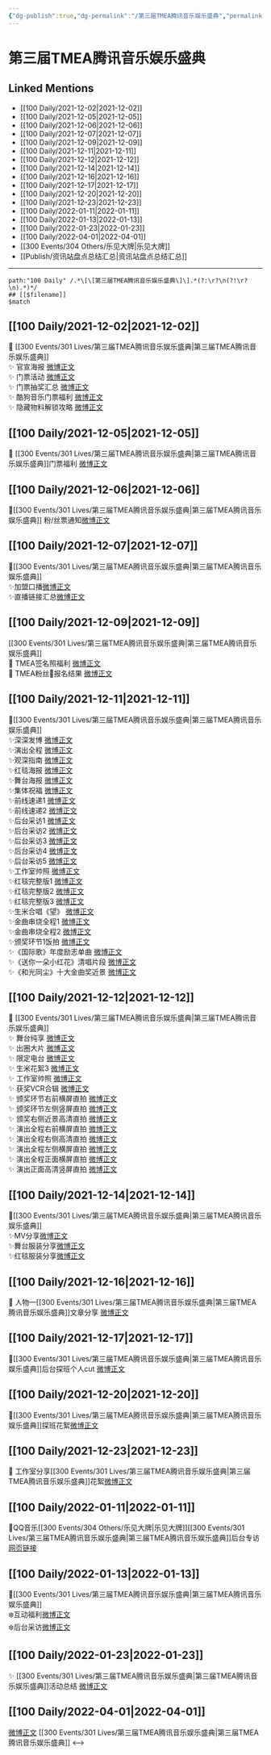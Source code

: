 ```yaml
---
{"dg-publish":true,"dg-permalink":"/第三届TMEA腾讯音乐娱乐盛典","permalink":"/第三届TMEA腾讯音乐娱乐盛典/","title":"2021 TMEA","tags":[null],"created":"2022-11-17T21:54:55.000+08:00","updated":"2023-04-10T16:30:38.480+08:00"}
---
```


# 第三届TMEA腾讯音乐娱乐盛典

## Linked Mentions
- [[100 Daily/2021-12-02\|2021-12-02]]
- [[100 Daily/2021-12-05\|2021-12-05]]
- [[100 Daily/2021-12-06\|2021-12-06]]
- [[100 Daily/2021-12-07\|2021-12-07]]
- [[100 Daily/2021-12-09\|2021-12-09]]
- [[100 Daily/2021-12-11\|2021-12-11]]
- [[100 Daily/2021-12-12\|2021-12-12]]
- [[100 Daily/2021-12-14\|2021-12-14]]
- [[100 Daily/2021-12-16\|2021-12-16]]
- [[100 Daily/2021-12-17\|2021-12-17]]
- [[100 Daily/2021-12-20\|2021-12-20]]
- [[100 Daily/2021-12-23\|2021-12-23]]
- [[100 Daily/2022-01-11\|2022-01-11]]
- [[100 Daily/2022-01-13\|2022-01-13]]
- [[100 Daily/2022-01-23\|2022-01-23]]
- [[100 Daily/2022-04-01\|2022-04-01]]
- [[300 Events/304 Others/乐见大牌\|乐见大牌]]
- [[Publish/资讯站盘点总结汇总\|资讯站盘点总结汇总]]


---

```expander
path:"100 Daily" /.*\[\[第三届TMEA腾讯音乐娱乐盛典\]\].*(?:\r?\n(?!\r?\n).*)*/
## [[$filename]]
$match
```
## [[100 Daily/2021-12-02\|2021-12-02]]
💫 [[300 Events/301 Lives/第三届TMEA腾讯音乐娱乐盛典\|第三届TMEA腾讯音乐娱乐盛典]]  
✨ 官宣海报 [微博正文](https://m.weibo.cn/6466290670/4709929179154501)  
✨ 门票活动 [微博正文](https://m.weibo.cn/6466290670/4709984959729017)  
✨ 门票抽奖汇总 [微博正文](https://m.weibo.cn/6466290670/4709960544158627)  
✨ 酷狗音乐门票福利 [微博正文](https://m.weibo.cn/6466290670/4709937965698967)  
✨ 隐藏物料解锁攻略 [微博正文](https://m.weibo.cn/6466290670/4709982308664407)
## [[100 Daily/2021-12-05\|2021-12-05]]
💫 [[300 Events/301 Lives/第三届TMEA腾讯音乐娱乐盛典\|第三届TMEA腾讯音乐娱乐盛典]]门票福利 [微博正文](https://weibo.com/detail/4711096281727488)
## [[100 Daily/2021-12-06\|2021-12-06]]
🌸[[300 Events/301 Lives/第三届TMEA腾讯音乐娱乐盛典\|第三届TMEA腾讯音乐娱乐盛典]] 粉/丝票通知[微博正文](https://m.weibo.cn/6466290670/4711511862021930)
## [[100 Daily/2021-12-07\|2021-12-07]]
🌸[[300 Events/301 Lives/第三届TMEA腾讯音乐娱乐盛典\|第三届TMEA腾讯音乐娱乐盛典]]  
✨加盟口播[微博正文](https://m.weibo.cn/6466290670/4711793300079003)  
✨直播链接汇总[微博正文](https://m.weibo.cn/6466290670/4711751427558563)
## [[100 Daily/2021-12-09\|2021-12-09]]
[[300 Events/301 Lives/第三届TMEA腾讯音乐娱乐盛典\|第三届TMEA腾讯音乐娱乐盛典]]  
💫 TMEA签名照福利 [微博正文](https://m.weibo.cn/6466290670/4712577974928806)  
💫 TMEA粉丝🎫报名结果 [微博正文](https://m.weibo.cn/6466290670/4712407265708840)
## [[100 Daily/2021-12-11\|2021-12-11]]
🌟[[300 Events/301 Lives/第三届TMEA腾讯音乐娱乐盛典\|第三届TMEA腾讯音乐娱乐盛典]]  
✨深深发博 [微博正文](https://m.weibo.cn/6466290670/4713380381723521)  
✨演出全程 [微博正文](https://m.weibo.cn/6466290670/4713391488240397)  
✨观深指南 [微博正文](https://m.weibo.cn/6466290670/4713219308126643)  
✨红毯海报 [微博正文](https://m.weibo.cn/6466290670/4713266272799361)  
✨舞台海报 [微博正文](https://m.weibo.cn/6466290670/4713342654744564)  
✨集体祝福 [微博正文](https://m.weibo.cn/6466290670/4713310841471269)  
✨前线速递1 [微博正文](https://m.weibo.cn/6466290670/4713309984786860)  
✨前线速递2 [微博正文](https://m.weibo.cn/6466290670/4713310505405473)  
✨后台采访1 [微博正文](https://m.weibo.cn/6466290670/4713334223410375)  
✨后台采访2 [微博正文](https://m.weibo.cn/6466290670/4713337536910956)  
✨后台采访3 [微博正文](https://m.weibo.cn/6466290670/4713338619041706)  
✨后台采访4 [微博正文](https://m.weibo.cn/6466290670/4713359008600025)  
✨后台采访5 [微博正文](https://m.weibo.cn/6466290670/4713334017885124)  
✨工作室帅照 [微博正文](https://m.weibo.cn/6466290670/4713393435444541)  
✨红毯完整版1 [微博正文](https://m.weibo.cn/6466290670/4713253517395606)  
✨红毯完整版2 [微博正文](https://m.weibo.cn/6466290670/4713254188483328)  
✨红毯完整版3 [微博正文](https://m.weibo.cn/6466290670/4713255387530483)  
✨生米合唱《望》 [微博正文](https://m.weibo.cn/6466290670/4713311310446801)  
✨金曲串烧全程1 [微博正文](https://m.weibo.cn/6466290670/4713329413064332)  
✨金曲串烧全程2 [微博正文](https://m.weibo.cn/6466290670/4713331862013265)  
✨颁奖环节1饭拍 [微博正文](https://m.weibo.cn/6466290670/4713360707030087)  
✨《国际歌》年度励志单曲 [微博正文](https://m.weibo.cn/6466290670/4713309393652392)  
✨《送你一朵小红花》清唱片段 [微博正文](https://m.weibo.cn/6466290670/4713335616177774)  
✨《和光同尘》十大金曲奖近景 [微博正文](https://m.weibo.cn/6466290670/4713361298690229)
## [[100 Daily/2021-12-12\|2021-12-12]]
💫 [[300 Events/301 Lives/第三届TMEA腾讯音乐娱乐盛典\|第三届TMEA腾讯音乐娱乐盛典]]  
✨ 舞台纯享 [微博正文](https://m.weibo.cn/6466290670/4713651812176969)  
✨ 出圈大片 [微博正文](https://m.weibo.cn/6466290670/4713682422204662)  
✨ 限定电台 [微博正文](https://m.weibo.cn/6466290670/4713613392873497)  
✨ 生米花絮3 [微博正文](https://m.weibo.cn/6466290670/4713702781357116)  
✨ 工作室帅照 [微博正文](https://m.weibo.cn/6466290670/4713722419872130)  
✨ 获奖VCR合辑 [微博正文](https://m.weibo.cn/6466290670/4713564063401971)  
✨ 颁奖环节右前横屏直拍 [微博正文](https://m.weibo.cn/6466290670/4713702529700078)  
✨ 颁奖环节左侧竖屏直拍 [微博正文](https://m.weibo.cn/6466290670/4713573417223934)  
✨ 颁奖右侧近景高清直拍 [微博正文](https://m.weibo.cn/6466290670/4713572951658241)  
✨ 演出全程右前横屏直拍 [微博正文](https://m.weibo.cn/6466290670/4713702135957964)  
✨ 演出全程右侧高清直拍 [微博正文](https://m.weibo.cn/6466290670/4713573350375891)  
✨ 演出全程左侧横屏直拍 [微博正文](https://m.weibo.cn/6466290670/4713573894586399)  
✨ 演出全程正面横屏直拍 [微博正文](https://m.weibo.cn/6466290670/4713572829496299)  
✨ 演出正面高清竖屏直拍 [微博正文](https://m.weibo.cn/6466290670/4713702270702851)
## [[100 Daily/2021-12-14\|2021-12-14]]
🌸[[300 Events/301 Lives/第三届TMEA腾讯音乐娱乐盛典\|第三届TMEA腾讯音乐娱乐盛典]]  
✨MV分享[微博正文](https://m.weibo.cn/6466290670/4714347232756571)  
✨舞台服装分享[微博正文](https://m.weibo.cn/6466290670/4714254153024722)  
✨红毯服装分享[微博正文](https://m.weibo.cn/6466290670/4714252512790108)
## [[100 Daily/2021-12-16\|2021-12-16]]
💫 人物—[[300 Events/301 Lives/第三届TMEA腾讯音乐娱乐盛典\|第三届TMEA腾讯音乐娱乐盛典]]文章分享 [微博正文](https://m.weibo.cn/6466290670/4715142283528583)
## [[100 Daily/2021-12-17\|2021-12-17]]
🌟[[300 Events/301 Lives/第三届TMEA腾讯音乐娱乐盛典\|第三届TMEA腾讯音乐娱乐盛典]]后台探班个人cut [微博正文](https://m.weibo.cn/6466290670/4715449855774405)
## [[100 Daily/2021-12-20\|2021-12-20]]
🐧[[300 Events/301 Lives/第三届TMEA腾讯音乐娱乐盛典\|第三届TMEA腾讯音乐娱乐盛典]]探班花絮[微博正文](https://m.weibo.cn/6466290670/4716531970473990)
## [[100 Daily/2021-12-23\|2021-12-23]]
🌟 工作室分享[[300 Events/301 Lives/第三届TMEA腾讯音乐娱乐盛典\|第三届TMEA腾讯音乐娱乐盛典]]花絮[微博正文](https://m.weibo.cn/6466290670/4717698883785860)
## [[100 Daily/2022-01-11\|2022-01-11]]
🌟QQ音乐[[300 Events/304 Others/乐见大牌\|乐见大牌]][[300 Events/301 Lives/第三届TMEA腾讯音乐娱乐盛典\|第三届TMEA腾讯音乐娱乐盛典]]后台专访[网页链接](https://t.cn/A6JG3kq87)
## [[100 Daily/2022-01-13\|2022-01-13]]
🌟[[300 Events/301 Lives/第三届TMEA腾讯音乐娱乐盛典\|第三届TMEA腾讯音乐娱乐盛典]]  
❄️互动福利[微博正文](https://m.weibo.cn/6466290670/4725207194931008)  
❄️后台采访[微博正文](https://m.weibo.cn/6466290670/4725248308020712)
## [[100 Daily/2022-01-23\|2022-01-23]]
✨ [[300 Events/301 Lives/第三届TMEA腾讯音乐娱乐盛典\|第三届TMEA腾讯音乐娱乐盛典]]活动总结 [微博正文](https://m.weibo.cn/6466290670/4728730259556463)
## [[100 Daily/2022-04-01\|2022-04-01]]
[微博正文](https://m.weibo.cn/6464427183/4753499777140116) [[300 Events/301 Lives/第三届TMEA腾讯音乐娱乐盛典\|第三届TMEA腾讯音乐娱乐盛典]]
<-->
